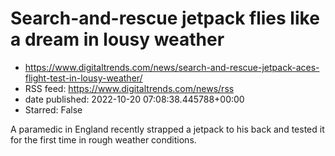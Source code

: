 # Search-and-rescue jetpack flies like a dream in lousy weather
 - https://www.digitaltrends.com/news/search-and-rescue-jetpack-aces-flight-test-in-lousy-weather/
 - RSS feed: https://www.digitaltrends.com/news/rss
 - date published: 2022-10-20 07:08:38.445788+00:00
 - Starred: False

A paramedic in England recently strapped a jetpack to his back and tested it for the first time in rough weather conditions.
